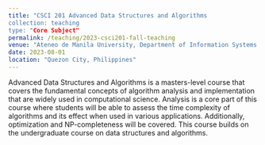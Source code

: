 ```yaml
---
title: "CSCI 201 Advanced Data Structures and Algorithms
collection: teaching
type: "Core Subject"
permalink: /teaching/2023-csci201-fall-teaching
venue: "Ateneo de Manila University, Department of Information Systems and Computer Science"
date: 2023-08-01
location: "Quezon City, Philippines"
---
```


Advanced Data Structures and Algorithms is a masters-level course that covers the fundamental concepts of algorithm analysis and implementation that are widely used in computational science.  Analysis is a core part of this course where students will be able to assess the time complexity of algorithms and its effect when used in various applications. Additionally, optimization and NP-completeness will be covered. This course builds on the undergraduate course on data structures and algorithms.

